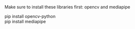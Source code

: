 Make sure to install these libraries first: opencv and mediapipe 

pip install opencv-python  
pip install mediapipe
